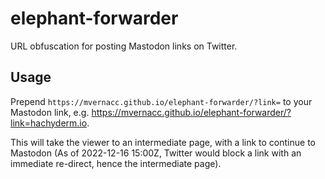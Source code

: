 # elephant-forwarder
URL obfuscation for posting Mastodon links on Twitter.

## Usage
Prepend `https://mvernacc.github.io/elephant-forwarder/?link=` to your Mastodon link, e.g. https://mvernacc.github.io/elephant-forwarder/?link=hachyderm.io.

This will take the viewer to an intermediate page, with a link to continue to Mastodon (As of 2022-12-16 15:00Z, Twitter would block a link with an immediate re-direct, hence the intermediate page).

